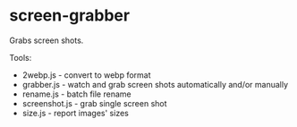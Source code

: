 # screen-grabber

Grabs screen shots.

Tools:
- 2webp.js - convert to webp format
- grabber.js - watch and grab screen shots automatically and/or manually
- rename.js - batch file rename
- screenshot.js - grab single screen shot
- size.js - report images' sizes
